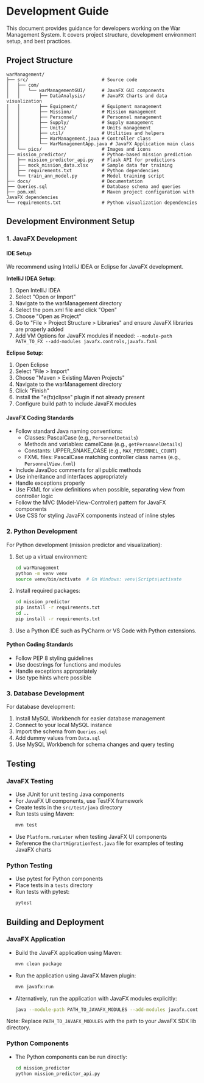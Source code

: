 # Development Guide

This document provides guidance for developers working on the War Management System. It covers project structure, development environment setup, and best practices.

## Project Structure

```
warManagement/
├── src/                           # Source code
│   ├── com/
│   │   └── warManagementGUI/      # JavaFX GUI components
│   │       ├── DataAnalysis/      # JavaFX Charts and data visualization
│   │       ├── Equipment/         # Equipment management
│   │       ├── Mission/           # Mission management
│   │       ├── Personnel/         # Personnel management
│   │       ├── Supply/            # Supply management
│   │       ├── Units/             # Units management
│   │       ├── util/              # Utilities and helpers
│   │       ├── WarManagement.java # Controller class 
│   │       └── WarManagementApp.java # JavaFX Application main class
│   └── pics/                      # Images and icons
├── mission_predictor/             # Python-based mission prediction
│   ├── mission_predictor_api.py   # Flask API for predictions
│   ├── mock_mission_data.xlsx     # Sample data for training
│   ├── requirements.txt           # Python dependencies
│   └── train_ann_model.py         # Model training script
├── docs/                          # Documentation
├── Queries.sql                    # Database schema and queries
├── pom.xml                        # Maven project configuration with JavaFX dependencies
└── requirements.txt               # Python visualization dependencies
```

## Development Environment Setup

### 1. JavaFX Development

#### IDE Setup

We recommend using IntelliJ IDEA or Eclipse for JavaFX development.

**IntelliJ IDEA Setup**:

1. Open IntelliJ IDEA
2. Select "Open or Import"
3. Navigate to the warManagement directory
4. Select the pom.xml file and click "Open"
5. Choose "Open as Project"
6. Go to "File > Project Structure > Libraries" and ensure JavaFX libraries are properly added
7. Add VM Options for JavaFX modules if needed: `--module-path PATH_TO_FX --add-modules javafx.controls,javafx.fxml`

**Eclipse Setup**:

1. Open Eclipse
2. Select "File > Import"
3. Choose "Maven > Existing Maven Projects"
4. Navigate to the warManagement directory
5. Click "Finish"
6. Install the "e(fx)clipse" plugin if not already present
7. Configure build path to include JavaFX modules

#### JavaFX Coding Standards

- Follow standard Java naming conventions:
  - Classes: PascalCase (e.g., `PersonnelDetails`)
  - Methods and variables: camelCase (e.g., `getPersonnelDetails`) 
  - Constants: UPPER_SNAKE_CASE (e.g., `MAX_PERSONNEL_COUNT`)
  - FXML files: PascalCase matching controller class names (e.g., `PersonnelView.fxml`)
- Include JavaDoc comments for all public methods
- Use inheritance and interfaces appropriately
- Handle exceptions properly
- Use FXML for view definitions when possible, separating view from controller logic
- Follow the MVC (Model-View-Controller) pattern for JavaFX components
- Use CSS for styling JavaFX components instead of inline styles

### 2. Python Development

For Python development (mission predictor and visualization):

1. Set up a virtual environment:

   ```bash
   cd warManagement
   python -m venv venv
   source venv/bin/activate  # On Windows: venv\Scripts\activate
   ```

2. Install required packages:

   ```bash
   cd mission_predictor
   pip install -r requirements.txt
   cd ..
   pip install -r requirements.txt
   ```

3. Use a Python IDE such as PyCharm or VS Code with Python extensions.

#### Python Coding Standards

- Follow PEP 8 styling guidelines
- Use docstrings for functions and modules
- Handle exceptions appropriately
- Use type hints where possible

### 3. Database Development

For database development:

1. Install MySQL Workbench for easier database management
2. Connect to your local MySQL instance
3. Import the schema from `Queries.sql`
4. Add dummy values from `Data.sql`
5. Use MySQL Workbench for schema changes and query testing

## Testing

### JavaFX Testing

- Use JUnit for unit testing Java components
- For JavaFX UI components, use TestFX framework
- Create tests in the `src/test/java` directory
- Run tests using Maven:
  ```bash
  mvn test
  ```
- Use `Platform.runLater` when testing JavaFX UI components
- Reference the `ChartMigrationTest.java` file for examples of testing JavaFX charts

### Python Testing

- Use pytest for Python components
- Place tests in a `tests` directory
- Run tests with pytest:
  ```bash
  pytest
  ```

## Building and Deployment

### JavaFX Application

- Build the JavaFX application using Maven:
  ```bash
  mvn clean package
  ```
- Run the application using JavaFX Maven plugin:
  ```bash
  mvn javafx:run
  ```
- Alternatively, run the application with JavaFX modules explicitly:
  ```bash
  java --module-path PATH_TO_JAVAFX_MODULES --add-modules javafx.controls,javafx.fxml -jar target/warManagement-1.0.0-SNAPSHOT.jar
  ```

Note: Replace `PATH_TO_JAVAFX_MODULES` with the path to your JavaFX SDK lib directory.

### Python Components

- The Python components can be run directly:
  ```bash
  cd mission_predictor
  python mission_predictor_api.py
  ```
